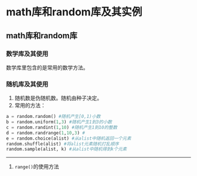 # math库和random库及其实例

## math库和random库

### 数学库及其使用
数学库里包含的是常用的数学方法。

### 随机库及其使用
1. 随机数是伪随机数。随机由种子决定。
2. 常用的方法：

```python
a = random.random() #随机产生[0,1)小数
b = random.uniform(1,3) #随机产生1到3的小数
c = random.randint(1,10) #随机产生1到10的整数
d = random.randrange(1,10,3) #
e = random.choice(alist) #从alist中随机返回一个元素
random.shuffle(alist) #将alist元素随机打乱顺序
random.sample(alist, k) #从alist中随机得到k个元素
```


---
1. `range()`的使用方法
